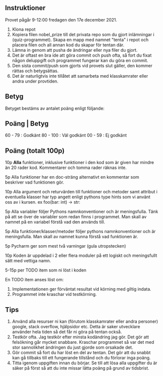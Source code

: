 Instruktioner
--------------

Provet pågår 9-12:00 fredagen den 17e december 2021.


1. Klona repot
2. Kopiera filen nobel_prize till det privata repo som du gjort inlämningar i (quiz-programmet). 
   Skapa en mapp med namnet "tenta" i repot och placera filen och all annan kod du skapar för tentan där.
3. Lämna in genom att pusha de ändringar eller nya filer du gjort.
4. Det är oftast en bra ide att göra commit och push ofta, så fort du fixat någon deluppgift och programmet fungerar 
   kan du göra en commit.
5. Den sista commit/push som gjorts vid provets slut gäller, den kommer rättas och betygsättas.
6. Det är naturligtvis inte tillåtet att samarbeta med klasskamrater eller andra under provtiden.


Betyg
-----
Betyget bestäms av antalet poäng enligt följande:

  Poäng   | Betyg
  ---------------
  60 -  79 : Godkänt
  80 - 100 : Väl godkänt
  00 - 59  : Ej godkänt



Poäng (totalt 100p)
------------------
10p **Alla** funktioner, inklusive funktioner i den kod som är given har mindre än 20 rader kod.
    Kommentarer och tomma rader räknas inte.

 5p Alla funktioner har en doc-sträng alternativt en kommentar som beskriver vad funktionen gör.

10p Alla argument och returvärden till funktioner och metoder samt attribut i eventuella klasser 
    har typ angett enligt pythons type hints som vi använt oss av i kursen. ex foo(bar: int) -> str:

 5p Alla variabler följer Pythons namnkonventioner och är meningsfulla. Tänk på att se över de variabler som redan
    finns i programmet. Man skall av namnet på en variabel förstå vad den används till.
 
 5p Alla funktioner/klasser/metoder följer pythons namnkonventioner och är meningsfulla. 
    Man skall av namnet kunna förstå vad funktionen är.

 5p Pycharm ger som mest två varningar (gula utropstecken)

10p Koden är uppdelad i 2 eller flera moduler på ett logiskt och meningsfullt sätt med vettiga namn.

5-15p per TODO item som ni löst i koden

En TODO item anses löst om:
1. Implementationen ger förväntat resultat vid körning med giltig indata.
2. Programmet inte kraschar vid testkörning.


Tips
----
1. Använd alla resurser ni kan (förutom klasskamrater eller andra personer) google, stack overflow, hjälpsidor etc.
   Detta är saker utvecklare använder hela tiden så det får ni göra på tentan också.
2. Testkör ofta. Jag testkör efter minsta kodändring jag gör. Det gör att felsökning går mycket snabbare. 
   Kraschar programmet så var det med stor sannolikhet ändringen du just gjorde som orsakade det.
3. Gör commit så fort du har löst en del av tentan. Det gör att du snabbt kan gå tillbaks till ett fungerande
   tillstånd och du förlorar inga poäng.
4. Titta igenom uppgiften innan du börjar. Se till att lösa alla uppgifter du är säker på först så att du inte missar
   lätta poäng på grund av tidsbrist.
